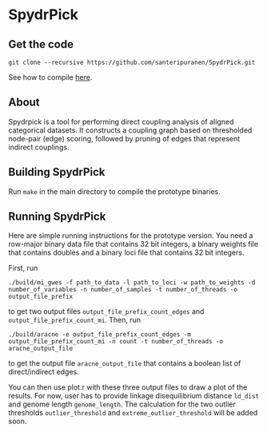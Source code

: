 # SpydrPick

## Get the code
```
git clone --recursive https://github.com/santeripuranen/SpydrPick.git
```
See how to compile [here](README.md/#building-SpydrPick).


## About

Spydrpick is a tool for performing direct coupling analysis of aligned categorical datasets. It constructs a coupling graph based on thresholded node-pair (edge) scoring,
followed by pruning of edges that represent indirect couplings.


## Building SpydrPick

Run `make` in the main directory to compile the prototype binaries.


## Running SpydrPick

Here are simple running instructions for the prototype version. You need a row-major binary data file that contains 32 bit integers, a binary weights file that contains doubles and a binary loci file that contains 32 bit integers.

First, run
```
./build/mi_gwes -f path_to_data -l path_to_loci -w path_to_weights -d number_of_variables -n number_of_samples -t number_of_threads -o output_file_prefix
```
to get two output files `output_file_prefix_count_edges` and `output_file_prefix_count_mi`. Then, run
```
./build/aracne -e output_file_prefix_count_edges -m output_file_prefix_count_mi -n count -t number_of_threads -o aracne_output_file
```
to get the output file `aracne_output_file` that contains a boolean list of direct/indirect edges.

You can then use plot.r with these three output files to draw a plot of the results. For now, user has to provide linkage disequilibrium distance `ld_dist` and genome length `genome_length`. The calculation for the two outlier thresholds `outlier_threshold` and `extreme_outlier_threshold` will be added soon.
